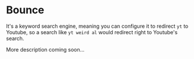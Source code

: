 
# Bounce

It's a keyword search engine, meaning you can configure it to redirect `yt` to Youtube, so a search like `yt weird al` would redirect right to Youtube's search.

More description coming soon...


